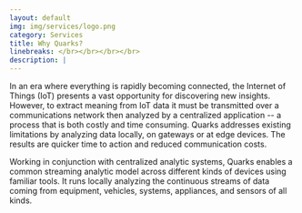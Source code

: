 ```yaml
---
layout: default
img: img/services/logo.png
category: Services
title: Why Quarks?
linebreaks: </br></br></br></br>
description: |
---
```

In an era where everything is rapidly becoming connected, the Internet of Things (IoT) presents a vast opportunity for discovering new insights. However, to extract meaning from IoT data it must be transmitted over a communications network then analyzed by a centralized application -- a process that is both costly and time consuming. Quarks addresses existing limitations by analyzing data locally, on gateways or at edge devices. The results are quicker time to action and reduced communication costs.   
   
Working in conjunction with centralized analytic systems, Quarks enables a common streaming analytic model across different kinds of devices using familiar tools. It runs locally analyzing the continuous streams of data coming from equipment, vehicles, systems, appliances, and sensors of all kinds. 

